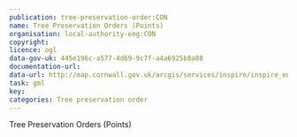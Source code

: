 ```yaml
---
publication: tree-preservation-order:CON
name: Tree Preservation Orders (Points)
organisation: local-authority-eng:CON
copyright: 
licence: ogl
data-gov-uk: 445e196c-a577-4d69-9c7f-a4a6925b8a88
documentation-url: 
data-url: http://map.cornwall.gov.uk/arcgis/services/inspire/inspire_environment/MapServer/WFSServer?request=GetFeature&service=WFS&typename=inspire_inspire_environment:tree_preservation_orders_polygons&outputFormat=GML2
task: gml
key: 
categories: Tree preservation order
---
```


Tree Preservation Orders (Points)
